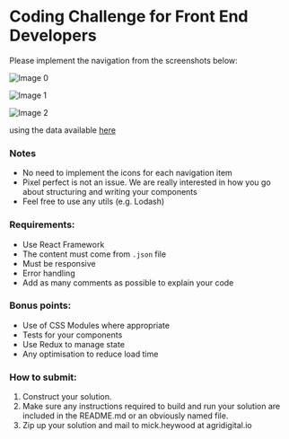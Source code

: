 # Coding Challenge for Front End Developers

Please implement the navigation from the screenshots below:

![Image 0](https://s3-ap-southeast-2.amazonaws.com/content.agridigital.io/content/images/challenge/image00.png)

![Image 1](https://s3-ap-southeast-2.amazonaws.com/content.agridigital.io/content/images/challenge/image01.png)

![Image 2](https://s3-ap-southeast-2.amazonaws.com/content.agridigital.io/content/images/challenge/image02.png)

using the data available [here](https://s3-ap-southeast-2.amazonaws.com/content.agridigital.io/content/data/challenge.json)

### Notes
- No need to implement the icons for each navigation item
- Pixel perfect is not an issue. We are really interested in how you go about structuring and writing your components
- Feel free to use any utils (e.g. Lodash)

### Requirements:
- Use React Framework
- The content must come from `.json` file
- Must be responsive
- Error handling
- Add as many comments as possible to explain your code

### Bonus points:
- Use of CSS Modules where appropriate 
- Tests for your components
- Use Redux to manage state
- Any optimisation to reduce load time

### How to submit:
1. Construct your solution.
2. Make sure any instructions required to build and run your solution are included in the README.md or an obviously named file.
3. Zip up your solution and mail to mick.heywood at agridigital.io
